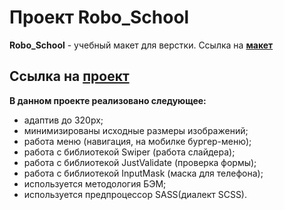 # Проект Robo_School
**Robo_School** - учебный макет для верстки.
Ссылка на **[макет](https://www.figma.com/file/e6NxEQ1iEjo3RvchKN5KDp/ROBO-SCHOOL?type=design&node-id=0-1&mode=design&t=w5y7OkQM8qBAyK0k-0)**

Ссылка на **[проект](donsperidon.github.io/Robo_School/)**
---
**В данном проекте реализовано следующее:**
* адаптив до 320px;
* минимизированы исходные размеры изображений;
* работа меню (навигация, на мобилке бургер-меню);
* работа с библиотекой Swiper (работа слайдера);
* работа с библиотекой JustValidate (проверка формы);
* работа с библиотекой InputMask (маска для телефона);
* используется методология БЭМ;
* используется предпроцессор SASS(диалект SCSS).
